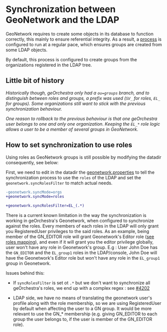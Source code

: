 # Synchronization between GeoNetwork and the LDAP

GeoNetwork requires to create some objects in its database to function
correctly, this mainly to ensure referential integrity. As a result, a
[process](https://github.com/georchestra/datadir/blob/master/geonetwork/config/config-security-georchestra.xml#L108-L124)
is configured to run at a regular pace, which ensures groups are created from
some LDAP objects.

By default, this process is configured to create groups from the organizations
registered in the LDAP tree.

## Little bit of history

*Historically though, geOrchestra only had a `ou=groups` branch, and to
distinguish between roles and groups, a prefix was used (`SV_` for roles, `EL_`
for groups). Some organizations still want to stick with the previous
synchronization behaviour.*

*One reason to rollback to the previous behaviour is that one geOrchestra user belongs to one
and only one organization. Keeping the `EL_*` role logic allows a user to be
a member of several groups in GeoNetwork.*

## How to set synchronization to use roles

Using roles as GeoNetwork groups is still possible by modifying
the datadir consequently, see below:

First, we need to edit in the datadir the
[geonetwork.properties](https://github.com/georchestra/datadir/blob/master/geonetwork/geonetwork.properties#L25-L37)
to tell the synchronization process to use the `roles` of the LDAP and set the `geonetwork.syncRolesFilter` to match actual needs. 

```diff
-geonetwork.syncMode=orgs
+geonetwork.syncMode=roles

+geonetwork.syncRolesFilter=EL_(.*)
```

There is a current known limitation in the way the synchronization is working in geOrchestra's Geonetwork, when configured to synchronize against the roles. 
Every members of each roles in the LDAP will only grant you RegisteredUser privileges to the said roles. 
As an example, being member of the GN_EDITOR role will grant Geonetwork's Editor role ([see roles mapping](https://github.com/georchestra/datadir/blob/master/geonetwork/geonetwork.properties#L42-L47)), 
and even if it will grant you the editor privilege globally, user won't  have any role in Geonetwork's group. 
E.g : User John Doe has the `GN_EDITOR` and the `EL_group1` roles in the LDAP/console, John Doe will have the Geonetwork's Editor role but won't have any role in the `EL_group1` group in Geonetwork.

Issues behind this:
- If `syncRolesFilter` is set ot `.*` but we don't want to synchronize all geOrchestra's roles, we end up with a complex regex : see [#4202](https://github.com/georchestra/georchestra/issues/4202)

- LDAP side, we have no means of translating the geonetwork user's profile along with the role membership, so we are using RegisteredUser by default when affecting the user to a GN group. 
It would be more relevant to use the GN_* membership (e.g. giving GN_EDITOR to each group the user belongs to, if the user is member of the GN_EDITOR role).
